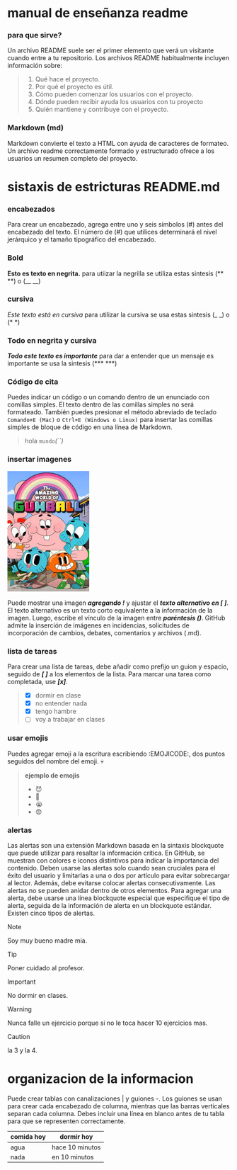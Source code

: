 # manual de enseñanza readme 
### para que sirve?
Un archivo README suele ser el primer elemento que verá un visitante cuando entre a tu repositorio. Los archivos README habitualmente incluyen información sobre:
> 1. Qué hace el proyecto.
> 2. Por qué el proyecto es útil.
> 3. Cómo pueden comenzar los usuarios con el proyecto.
> 4. Dónde pueden recibir ayuda los usuarios con tu proyecto
> 5. Quién mantiene y contribuye con el proyecto.

### Markdown (md)
Markdown convierte el texto a HTML con ayuda de caracteres de formateo. Un archivo readme correctamente formado y estructurado ofrece a los usuarios un resumen completo del proyecto.
# sistaxis de estricturas README.md
### encabezados
Para crear un encabezado, agrega entre uno y seis símbolos (#) antes del encabezado del texto.
El número de (#) que utilices determinará el nivel jerárquico y el tamaño tipográfico del encabezado.
### Bold
**Esto es texto en negrita.** para utiizar la negrilla se utiliza estas sintesis (** **) o (__ __)
### cursiva 
_Este texto está en cursiva_ para utilizar la cursiva se usa estas sintesis (_ _) o (* *)
### Todo en negrita y cursiva
***Todo este texto es importante*** para dar a entender que un mensaje es importante se usa la sintesis (*** ***)
### Código de cita
Puedes indicar un código o un comando dentro de un enunciado con comillas simples. El texto dentro de las comillas simples no será formateado. 
También puedes presionar el método abreviado de teclado `Comando+E (Mac)` o `Ctrl+E (Windows o Linux)` para insertar las comillas simples de bloque de código en una línea de Markdown.
> hola `mundo`*(``)*
### insertar imagenes

![gato azul](gumballGit.png)

Puede mostrar una imagen ***agregando !*** y ajustar el ***texto alternativo en [ ]***.
El texto alternativo es un texto corto equivalente a la información de la imagen. Luego, escribe el vínculo de la imagen entre ***paréntesis ()***.
GitHub admite la inserción de imágenes en incidencias, solicitudes de incorporación de cambios, debates, comentarios y archivos (.md).
### lista de tareas
Para crear una lista de tareas, debe añadir como prefijo un guion y espacio, seguido de ***[ ]*** a los elementos de la lista. Para marcar una tarea como completada, use ***[x]***.
> - [x] dormir en clase
> - [x] no entender nada 
> - [x] tengo hambre
> - [ ] voy a trabajar en clases
### usar emojis
Puedes agregar emoji a la escritura escribiendo :EMOJICODE:, dos puntos seguidos del nombre del emoji.
 :skull:
> **ejemplo de emojis**
> + :smiling_imp:
> + :clown_face:
> + :sob:
> + :fearful:
### alertas 
Las alertas son una extensión Markdown basada en la sintaxis blockquote que puede utilizar para resaltar la información crítica. En GitHub, 
se muestran con colores e iconos distintivos para indicar la importancia del contenido.
Deben usarse las alertas solo cuando sean cruciales para el éxito del usuario y limitarlas a una o dos por artículo para evitar sobrecargar al lector.
Además, debe evitarse colocar alertas consecutivamente. Las alertas no se pueden anidar dentro de otros elementos.
Para agregar una alerta, debe usarse una línea blockquote especial que especifique el tipo de alerta, seguida de la información de alerta en un blockquote estándar. 
Existen cinco tipos de alertas.

> [!NOTE]
> Soy muy bueno madre mia.

> [!TIP]
> Poner cuidado al profesor.

> [!IMPORTANT]
> No dormir en clases.

> [!WARNING]
> Nunca falle un ejercicio porque si no le toca hacer 10 ejercicios mas.

> [!CAUTION]
> la 3 y la 4.
# organizacion de la informacion
Puede crear tablas con canalizaciones | y guiones -. Los guiones se usan para crear cada encabezado de columna, 
mientras que las barras verticales separan cada columna. Debes incluir una línea en blanco antes de tu tabla para que se representen correctamente.

| comida hoy  | dormir hoy |
| ------------- | ------------- |
| agua   | hace 10 minutos  |
| nada  | en 10 minutos  |




